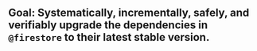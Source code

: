 ## Goal: Systematically, incrementally, safely, and verifiably upgrade the dependencies in `@firestore` to their latest stable version.